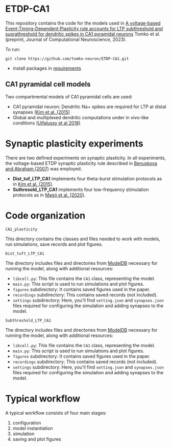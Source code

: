 # ETDP-CA1
This repository contains the code for the models used in [A voltage-based Event-Timing-Dependent Plasticity rule accounts for LTP subthreshold and suprathreshold for dendritic spikes in CA1 pyramidal neurons](https://doi.org/10.21203/rs.3.rs-3333583/v1) Tomko et al. (preprint, Journal of Computational Neuroscience, 2023).

To run:

```
git clone https://github.com/tomko-neuron/ETDP-CA1.git
```

- install packages in [requirements](./requirements.txt)

## CA1 pyramidal cell models
Two compartmental models of CA1 pyramidal cells are used:
- CA1 pyramidal neuron: Dendritic Na+ spikes are required for LTP at distal synapses ​[(Kim et al. (2015)](https://modeldb.science/184054)
- Global and multiplexed dendritic computations under in vivo-like conditions [(Ujfalussy et al 2018)](https://modeldb.science/265511)

# Synaptic plasticity experiments
There are two defined experiments on synaptic plasticity. In all experiments, the voltage-based ETDP synaptic plasticity rule described
in [Benuskova and Abraham (2007)](https://link.springer.com/article/10.1007/s10827-006-0002-x) was employed.
- **Dist_tuf_LTP_CA1** implements four theta-burst stimulation protocols as in [Kim et al. (2015)](https://doi.org/10.7554/eLife.06414).
- **Suthresold_LTP_CA1** implements four low-frequency stimulation protocols as in [Magó et al. (2020)](https://doi.org/10.1523/jneurosci.2071-19.2020).

# Code organization

`CA1_plasticity`

This directory contains the classes and files needed to work with models, run simulations, save records and plot figures.

`Dist_tuft_LTP_CA1`

The directory includes files and directories from [ModelDB](https://modeldb.science/184054) necessary for running the model, along with additional resources:
- `libcell.py`: This file contains the `CA1` class, representing the model.
- `main.py`: This script is used to run simulations and plot figures.
- `figures` subdirectory: It contains saved figures used in the paper.
- `recordings` subdirectory: This contains saved records (not included).
- `settings` subdirectory: Here, you'll find `setting.json` and `synapses.json` files required for configuring the simulation and adding synapses to the model.

`Subthreshold_LTP_CA1`

The directory includes files and directories from [ModelDB](https://modeldb.science/265511) necessary for running the model, along with additional resources:
- `libcell.py`: This file contains the `CA1` class, representing the model.
- `main.py`: This script is used to run simulations and plot figures.
- `figures` subdirectory: It contains saved figures used in the paper.
- `recordings` subdirectory: This contains saved records (not included).
- `settings` subdirectory: Here, you'll find `setting.json` and `synapses.json` files required for configuring the simulation and adding synapses to the model.

# Typical workflow

A typical workflow consists of four main stages:

1. configuration
2. model instantiation
3. simulation
4. saving and plot figures

